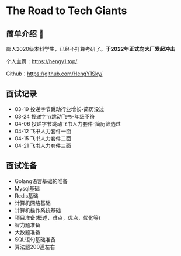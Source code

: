 # The Road to Tech Giants

## 简单介绍 👋

鄙人2020级本科学生，已经不打算考研了。**于2022年正式向大厂发起冲击**

个人主页：https://hengy1.top/

Github：https://github.com/HengY1Sky/

## 面试记录

- 03-19 投递字节跳动行业增长-简历没过
- 03-24 投递字节跳动飞书-年级不符
- 04-06 投递字节跳动飞书人力套件-简历筛选过
- 04-12 飞书人力套件一面
- 04-15 飞书人力套件二面
- 04-21 飞书人力套件三面

## 面试准备

- Golang语言基础的准备
- Mysql基础
- Redis基础
- 计算机网络基础
- 计算机操作系统基础
- 项目准备(概述，难点，优点，优化等)
- 智力题准备
- 大数题准备
- SQL语句基础准备
- 算法题200道左右



